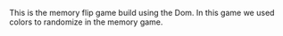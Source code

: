 This is the memory flip game build using the Dom. In this game we used colors to randomize in the memory game.